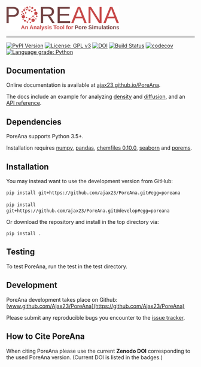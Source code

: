 <img src="https://github.com/Ajax23/PoreAna/blob/master/docsrc/pics/logo_text_sub.svg" width="60%">

--------------------------------------

[![PyPI Version](https://img.shields.io/badge/PyPI-0.2.1-orange)](https://pypi.org/project/PoreAna/)
[![License: GPL v3](https://img.shields.io/badge/License-GPLv3-blue.svg)](https://github.com/Ajax23/PoreAna/blob/master/LICENSE)
[![DOI](https://zenodo.org/badge/DOI/10.5281/zenodo.5039999.svg)](https://doi.org/10.5281/zenodo.5039999)
[![Build Status](https://github.com/Ajax23/PoreAna/actions/workflows/workflow.yml/badge.svg)](https://github.com/Ajax23/PoreAna/actions/workflows/workflow.yml)
[![codecov](https://codecov.io/gh/Ajax23/PoreAna/branch/master/graph/badge.svg)](https://codecov.io/gh/Ajax23/PoreAna)
[![Language grade: Python](https://img.shields.io/lgtm/grade/python/g/Ajax23/PoreAna.svg?logo=lgtm&logoWidth=18)](https://lgtm.com/projects/g/Ajax23/PoreAna/context:python)

## Documentation

Online documentation is available at [ajax23.github.io/PoreAna](http://ajax23.github.io/PoreAna).

The docs include an example for analyzing [density](http://ajax23.github.io/PoreAna/density.html) and [diffusion](http://ajax23.github.io/PoreAna/diffusion.html), and an [API reference](http://ajax23.github.io/PoreAna/api.html).


## Dependencies

PoreAna supports Python 3.5+.

Installation requires [numpy](https://pypi.org/project/numpy/), [pandas](https://pypi.org/project/pandas/), [chemfiles 0.10.0](https://pypi.org/project/chemfiles/0.8.0/), [seaborn](https://pypi.org/project/seaborn/) and [porems](https://pypi.org/project/porems/).


## Installation

You may instead want to use the development version from GitHub:

    pip install git+https://github.com/ajax23/PoreAna.git#egg=poreana

    pip install git+https://github.com/ajax23/PoreAna.git@develop#egg=poreana

Or download the repository and install in the top directory via:

    pip install .


## Testing

To test PoreAna, run the test in the test directory.


## Development

PoreAna development takes place on Github: [www.github.com/Ajax23/PoreAna](https://github.com/Ajax23/PoreAna)

Please submit any reproducible bugs you encounter to the [issue tracker](https://github.com/Ajax23/PoreAna/issues).


## How to Cite PoreAna

When citing PoreAna please use the current **Zenodo DOI** corresponding to the used PoreAna version. (Current DOI is listed in the badges.)

